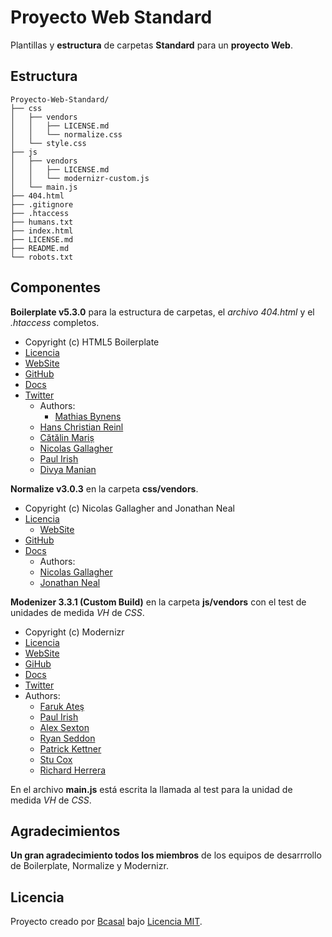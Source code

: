 # Proyecto Web Standard

Plantillas y **estructura** de carpetas **Standard** para un **proyecto Web**.

## Estructura

	Proyecto-Web-Standard/
	├── css
	│   ├── vendors
	│   │   ├── LICENSE.md
	│   │   └── normalize.css
	│   └── style.css
	├── js
	│   ├── vendors
	│   │   ├── LICENSE.md
	│   │   └── modernizr-custom.js
	│   └── main.js
	├── 404.html
	├── .gitignore
	├── .htaccess
	├── humans.txt
	├── index.html
	├── LICENSE.md
	├── README.md
	└── robots.txt

## Componentes

**Boilerplate v5.3.0** para la estructura de carpetas, el _archivo 404.html_
y el _.htaccess_ completos.

  * Copyright (c) HTML5 Boilerplate
  * [Licencia](https://github.com/h5bp/html5-boilerplate/blob/master/LICENSE.txt)
  * [WebSite](https://html5boilerplate.com/)
  * [GitHub](https://github.com/h5bp/html5-boilerplate)
  * [Docs](https://github.com/h5bp/html5-boilerplate/blob/5.3.0/dist/doc/TOC.md)
  * [Twitter](https://twitter.com/h5bp)
	* Authors:
		- [Mathias Bynens](@mathias)
    - [Hans Christian Reinl](@drublic)
    - [Cătălin Mariș](@alrra)
    - [Nicolas Gallagher](@necolas)
    - [Paul Irish](@paul_irish)
    - [Divya Manian](@divya)

**Normalize v3.0.3** en la carpeta **css/vendors**.

  * Copyright (c) Nicolas Gallagher and Jonathan Neal
  * [Licencia](https://github.com/necolas/normalize.css/blob/master/LICENSE.md)
	* [WebSite](http://necolas.github.io/normalize.css)
  * [GitHub](https://github.com/necolas/normalize.css)
  * [Docs](http://nicolasgallagher.com/about-normalize-css)
	* Authors:
    - [Nicolas Gallagher](@necolas)
    - [Jonathan Neal](@jon_neal)

**Modenizer 3.3.1 (Custom Build)** en la carpeta **js/vendors** con el test de
unidades de medida _VH_ de _CSS_.

 * Copyright (c) Modernizr
 * [Licencia](https://opensource.org/licenses/MIT)
 * [WebSite](https://modernizr.com/)
 * [GiHub](https://github.com/Modernizr/Modernizr)
 * [Docs](https://modernizr.com/docs)
 * [Twitter](https://twitter.com/modernizr)
 * Authors:
	 - [Faruk Ateş](@KuraFire)
	 - [Paul Irish](@paul_irish)
	 - [Alex Sexton](@SlexAxton)
	 - [Ryan Seddon](@ryanseddon)
	 - [Patrick Kettner](@patrickkettner)
	 - [Stu Cox](@StuCoxMedia)
	 - [Richard Herrera](@doctyper)

En el archivo **main.js** está escrita la llamada al test para la unidad de
medida _VH_ de _CSS_.

## Agradecimientos

**Un gran agradecimiento todos los miembros** de los equipos de desarrrollo de
Boilerplate, Normalize y Modernizr.

## Licencia

Proyecto creado por [Bcasal](http://bcasal.es)
bajo [Licencia MIT](https://github.com/BCasal/Proyecto-Web-Standard/blob/master/LICENSE.md).
